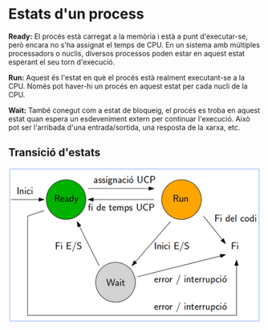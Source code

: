 # Estats d'un process

<Strong>Ready:</Strong>
 El procés està carregat a la memòria i està a punt d'executar-se, però encara no s'ha assignat el temps de CPU. En un sistema amb múltiples processadors o nuclis, diversos processos poden estar en aquest estat esperant el seu torn d'execució.
 
<Strong>Run:</Strong>
 Aquest és l'estat en què el procés està realment executant-se a la CPU. Només pot haver-hi un procés en aquest estat per cada nucli de la CPU.

<Strong>Wait:</Strong>
També conegut com a estat de bloqueig, el procés es troba en aquest estat quan espera un esdeveniment extern per continuar l'execució. Això pot ser l'arribada d'una entrada/sortida, una resposta de la xarxa, etc.

## Transició d'estats
!["transició processos"](processos.png)